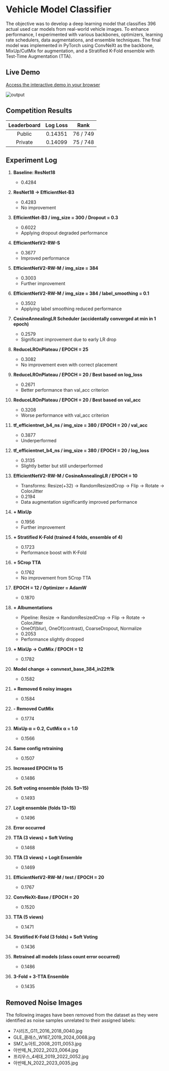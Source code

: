 # Vehicle Model Classifier

The objective was to develop a deep learning model that classifies 396 actual used car models from real-world vehicle images.
To enhance performance, I experimented with various backbones, optimizers, learning rate schedulers, data augmentations, and ensemble techniques.
The final model was implemented in PyTorch using ConvNeXt as the backbone, MixUp/CutMix for augmentation, and a Stratified K-Fold ensemble with Test-Time Augmentation (TTA).

## Live Demo
[Access the interactive demo in your browser](https://huggingface.co/spaces/myneighborh/vehicle-model-classifier)

![output](https://github.com/user-attachments/assets/8d85ad35-b6bc-4579-b1ad-177feba249e5)

## Competition Results

| Leaderboard         | Log Loss | Rank        |
|:-------------------:|:--------:|:-----------:|
| Public  | 0.14351   | 76 / 749    |
| Private | 0.14099   | 75 / 748    |

## Experiment Log

1. **Baseline: ResNet18**  
   - 0.4284

2. **ResNet18 → EfficientNet-B3**  
   - 0.4283  
   - No improvement

3. **EfficientNet-B3 / img_size = 300 / Dropout = 0.3**  
   - 0.6022  
   - Applying dropout degraded performance

4. **EfficientNetV2-RW-S**  
   - 0.3677  
   - Improved performance

5. **EfficientNetV2-RW-M / img_size = 384**  
   - 0.3003  
   - Further improvement

6. **EfficientNetV2-RW-M / img_size = 384 / label_smoothing = 0.1**  
   - 0.3502  
   - Applying label smoothing reduced performance

7. **CosineAnnealingLR Scheduler (accidentally converged at min in 1 epoch)**  
   - 0.2579  
   - Significant improvement due to early LR drop

8. **ReduceLROnPlateau / EPOCH = 25**  
   - 0.3082  
   - No improvement even with correct placement

9. **ReduceLROnPlateau / EPOCH = 20 / Best based on log_loss**  
   - 0.2671  
   - Better performance than val_acc criterion

10. **ReduceLROnPlateau / EPOCH = 20 / Best based on val_acc**  
    - 0.3208  
    - Worse performance with val_acc criterion

11. **tf_efficientnet_b4_ns / img_size = 380 / EPOCH = 20 / val_acc**  
    - 0.3877  
    - Underperformed

12. **tf_efficientnet_b4_ns / img_size = 380 / EPOCH = 20 / log_loss**  
    - 0.3135  
    - Slightly better but still underperformed

13. **EfficientNetV2-RW-M / CosineAnnealingLR / EPOCH = 10**  
    - Transforms: Resize(+32) → RandomResizedCrop → Flip → Rotate → ColorJitter  
    - 0.2194  
    - Data augmentation significantly improved performance

14. **+ MixUp**  
    - 0.1956  
    - Further improvement

15. **+ Stratified K-Fold (trained 4 folds, ensemble of 4)**  
    - 0.1723  
    - Performance boost with K-Fold

16. **+ 5Crop TTA**  
    - 0.1762  
    - No improvement from 5Crop TTA

17. **EPOCH = 12 / Optimizer = AdamW**  
    - 0.1870

18. **+ Albumentations**  
    - Pipeline: Resize → RandomResizedCrop → Flip → Rotate → ColorJitter  
    - OneOf(blur), OneOf(contrast), CoarseDropout, Normalize  
    - 0.2053  
    - Performance slightly dropped

19. **+ MixUp → CutMix / EPOCH = 12**  
    - 0.1782

20. **Model change → convnext_base_384_in22ft1k**  
    - 0.1582

21. **+ Removed 6 noisy images**  
    - 0.1584

22. **- Removed CutMix**  
    - 0.1774

23. **MixUp α = 0.2, CutMix α = 1.0**  
    - 0.1566

24. **Same config retraining**  
    - 0.1507

25. **Increased EPOCH to 15**  
    - 0.1486

26. **Soft voting ensemble (folds 13~15)**  
    - 0.1493

27. **Logit ensemble (folds 13~15)**  
    - 0.1496

28. **Error occurred**

29. **TTA (3 views) + Soft Voting**  
    - 0.1468

30. **TTA (3 views) + Logit Ensemble**  
    - 0.1469

31. **EfficientNetV2-RW-M / test / EPOCH = 20**  
    - 0.1767

32. **ConvNeXt-Base / EPOCH = 20**  
    - 0.1520

33. **TTA (5 views)**  
    - 0.1471

34. **Stratified K-Fold (3 folds) + Soft Voting**  
    - 0.1436

35. **Retrained all models (class count error occurred)**  
    - 0.1486

36. **3-Fold + 3-TTA Ensemble**  
    - 0.1435

## Removed Noise Images
The following images have been removed from the dataset as they were identified as noise samples unrelated to their assigned labels:
- 7시리즈_G11_2016_2018_0040.jpg  
- GLE_클래스_W167_2019_2024_0068.jpg  
- SM7_뉴아트_2008_2011_0053.jpg  
- 아반떼_N_2022_2023_0064.jpg  
- 프리우스_4세대_2019_2022_0052.jpg  
- 아반떼_N_2022_2023_0035.jpg
